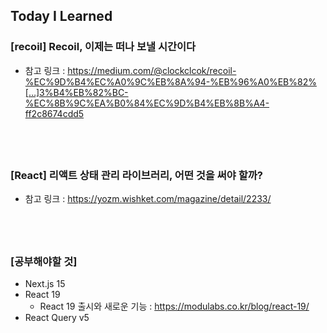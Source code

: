 ## Today I Learned

### [recoil] Recoil, 이제는 떠나 보낼 시간이다

- 참고 링크 : https://medium.com/@clockclcok/recoil-%EC%9D%B4%EC%A0%9C%EB%8A%94-%EB%96%A0%EB%82%[…]3%B4%EB%82%BC-%EC%8B%9C%EA%B0%84%EC%9D%B4%EB%8B%A4-ff2c8674cdd5

## <br />

### [React] 리액트 상태 관리 라이브러리, 어떤 것을 써야 할까?

- 참고 링크 : https://yozm.wishket.com/magazine/detail/2233/

## <br />

### [공부해야할 것]

- Next.js 15
- React 19
  - React 19 출시와 새로운 기능 : https://modulabs.co.kr/blog/react-19/
- React Query v5

